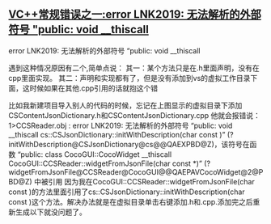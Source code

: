 ## [VC++常规错误之一:error LNK2019: 无法解析的外部符号 "public: void __thiscall](https://blog.csdn.net/greenapple_shan/article/details/45744215)
error LNK2019: 无法解析的外部符号 “public: void __thiscall

遇到这种情况原因有二个,简单点说： 
其一：某个方法只是在.h里面声明，没有在cpp里面实现。 
其二：声明和实现都有了，但是没有添加到vs的虚拟工作目录下面，这时候如果在其他.cpp引用的话就抱这个错

比如我新建项目导入别人的代码的时候，忘记在上图显示的虚拟目录下添加CSContentJsonDictionary.h和CSContentJsonDictionary.cpp 
他就会报错说：1>CCSReader.obj : error LNK2019: 无法解析的外部符号 “public: void __thiscall cs::CSJsonDictionary::initWithDescription(char const )” (?initWithDescription@CSJsonDictionary@cs@@QAEXPBD@Z)，该符号在函数 “public: class CocoGUI::CocoWidget __thiscall CocoGUI::CCSReader::widgetFromJsonFile(char const *)” (?widgetFromJsonFile@CCSReader@CocoGUI@@QAEPAVCocoWidget@2@PBD@Z) 中被引用 
因为我在CocoGUI::CCSReader::widgetFromJsonFile(char const )的方法里面引用了cs::CSJsonDictionary::initWithDescription(char const )这个方法。解决办法就是在虚拟目录单击右键添加.h和.cpp.添加完之后重新生成以下就没问题了。
